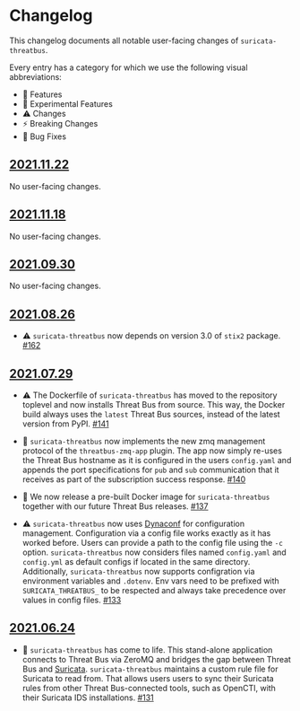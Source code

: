 # Changelog

This changelog documents all notable user-facing changes of
`suricata-threatbus`.

Every entry has a category for which we use the following visual abbreviations:

- 🎁 Features
- 🧬 Experimental Features
- ⚠️ Changes
- ⚡️ Breaking Changes
- 🐞 Bug Fixes

## [2021.11.22]

No user-facing changes.

## [2021.11.18]

No user-facing changes.

## [2021.09.30]

No user-facing changes.

## [2021.08.26]

- ⚠️ `suricata-threatbus` now depends on version 3.0 of `stix2` package.
  [#162](https://github.com/tenzir/threatbus/pull/162)

## [2021.07.29]

- ⚠️ The Dockerfile of `suricata-threatbus` has moved to the repository toplevel
  and now installs Threat Bus from source. This way, the Docker build always
  uses the `latest` Threat Bus sources, instead of the latest version from PyPI.
  [#141](https://github.com/tenzir/threatbus/pull/141)

- 🐞 `suricata-threatbus` now implements the new zmq management protocol of the
  `threatbus-zmq-app` plugin. The app now simply re-uses the Threat Bus hostname
  as it is configured in the users `config.yaml` and appends the port
  specifications for `pub` and `sub` communication that it receives as part of
  the subscription success response.
  [#140](https://github.com/tenzir/threatbus/pull/140)

- 🎁 We now release a pre-built Docker image for `suricata-threatbus` together
  with our future Threat Bus releases.
  [#137](https://github.com/tenzir/threatbus/pull/137)

- ⚠️ `suricata-threatbus` now uses
  [Dynaconf](https://github.com/rochacbruno/dynaconf) for configuration
  management. Configuration via a config file works exactly as it has worked
  before. Users can provide a path to the config file using the `-c` option.
  `suricata-threatbus` now considers files named `config.yaml` and `config.yml`
  as default configs if located in the same directory. Additionally,
  `suricata-threatbus` now supports configration via environment variables and
  `.dotenv`. Env vars need to be prefixed with `SURICATA_THREATBUS_` to be
  respected and always take precedence over values in config files.
  [#133](https://github.com/tenzir/threatbus/pull/133)

## [2021.06.24]

- 🎁 `suricata-threatbus` has come to life. This stand-alone application
  connects to Threat Bus via ZeroMQ and bridges the gap between Threat Bus and
  [Suricata](https://suricata.io/). `suricata-threatbus` maintains a custom
  rule file for Suricata to read from. That allows users users to sync their
  Suricata rules from other Threat Bus-connected tools, such as OpenCTI, with
  their Suricata IDS installations.
  [#131](https://github.com/tenzir/threatbus/pull/131)

[2021.06.24]: https://github.com/tenzir/threatbus/releases/tag/2021.06.24
[2021.07.29]: https://github.com/tenzir/threatbus/releases/tag/2021.07.29
[2021.08.26]: https://github.com/tenzir/threatbus/releases/tag/2021.08.26
[2021.09.30]: https://github.com/tenzir/threatbus/releases/tag/2021.09.30
[2021.11.18]: https://github.com/tenzir/threatbus/releases/tag/2021.11.18
[2021.11.22]: https://github.com/tenzir/threatbus/releases/tag/2021.11.22
